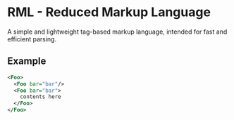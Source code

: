 # RML - Reduced Markup Language
A simple and lightweight tag-based markup language, intended for fast and efficient parsing.

## Example

```xml
<Foo>
  <Foo bar="bar"/>
  <Foo bar="bar">
    contents here
  </Foo>
</Foo>
```

